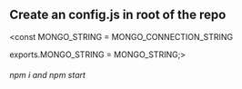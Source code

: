 ## Create an config.js in root of the repo  


<const MONGO_STRING = MONGO_CONNECTION_STRING

exports.MONGO_STRING = MONGO_STRING;>




###### npm i and npm start
